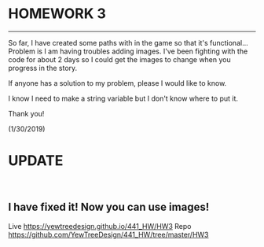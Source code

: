<h1> HOMEWORK 3 </h1>
<hr>
So far, I have created some paths with in the game so that it's functional... Problem is I am having troubles adding images.
I've been fighting with the code for about 2 days so I could get the images to change when you progress in the
story.

If anyone has a solution to my problem, please I would like to know.


I know I need to make a string variable but I don't know where to put it.

Thank you!

(1/30/2019)

<h1> UPDATE </h1> <br> <h2>I have fixed it! Now you can use images!</h2>

Live https://yewtreedesign.github.io/441_HW/HW3
Repo https://github.com/YewTreeDesign/441_HW/tree/master/HW3
